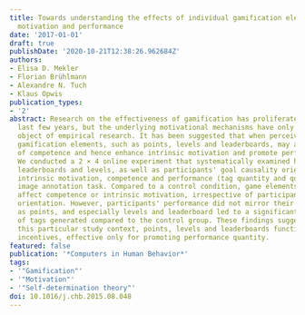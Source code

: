 ```yaml
---
title: Towards understanding the effects of individual gamification elements on intrinsic
  motivation and performance
date: '2017-01-01'
draft: true
publishDate: '2020-10-21T12:38:26.962684Z'
authors:
- Elisa D. Mekler
- Florian Brühlmann
- Alexandre N. Tuch
- Klaus Opwis
publication_types:
- '2'
abstract: Research on the effectiveness of gamification has proliferated over the
  last few years, but the underlying motivational mechanisms have only recently become
  object of empirical research. It has been suggested that when perceived as informational,
  gamification elements, such as points, levels and leaderboards, may afford feelings
  of competence and hence enhance intrinsic motivation and promote performance gains.
  We conducted a 2 × 4 online experiment that systematically examined how points,
  leaderboards and levels, as well as participants' goal causality orientation influence
  intrinsic motivation, competence and performance (tag quantity and quality) in an
  image annotation task. Compared to a control condition, game elements did not significantly
  affect competence or intrinsic motivation, irrespective of participants' causality
  orientation. However, participants' performance did not mirror their intrinsic motivation,
  as points, and especially levels and leaderboard led to a significantly higher amount
  of tags generated compared to the control group. These findings suggest that in
  this particular study context, points, levels and leaderboards functioned as extrinsic
  incentives, effective only for promoting performance quantity.
featured: false
publication: '*Computers in Human Behavior*'
tags:
- '"Gamification"'
- '"Motivation"'
- '"Self-determination theory"'
doi: 10.1016/j.chb.2015.08.048
---
```


